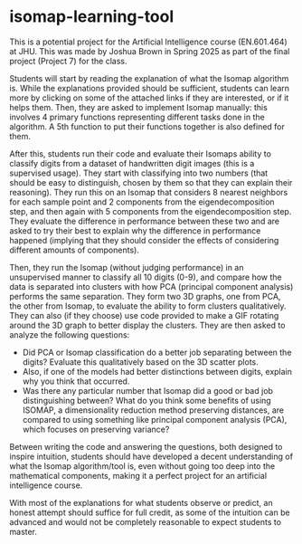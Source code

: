 # isomap-learning-tool

This is a potential project for the Artificial Intelligence course (EN.601.464) at JHU. This was made by Joshua Brown in Spring 2025 as part of the final project (Project 7) for the class.

Students will start by reading the explanation of what the Isomap algorithm is. While the explanations provided should be sufficient, students can learn more by clicking on some of the attached links if they are interested, or if it helps them. Then, they are asked to implement Isomap manually: this involves 4 primary functions representing different tasks done in the algorithm. A 5th function to put their functions together is also defined for them. 

After this, students run their code and evaluate their Isomaps ability to classify digits from a dataset of handwritten digit images (this is a supervised usage). They start with classifying into two numbers (that should be easy to distinguish, chosen by them so that they can explain their reasoning). They run this on an Isomap that considers 8 nearest neighbors for each sample point and 2 components from the eigendecomposition step, and then again with 5 components from the eigendecomposition step. They evaluate the difference in performance between these two and are asked to try their best to explain why the difference in performance happened (implying that they should consider the effects of considering different amounts of components). 

Then, they run the Isomap (without judging performance) in an unsupervised manner to classify all 10 digits (0-9), and compare how the data is separated into clusters with how PCA (principal component analysis) performs the same separation. They form two 3D graphs, one from PCA, the other from Isomap, to evaluate the ability to form clusters qualitatively. They can also (if they choose) use code provided to make a GIF rotating around the 3D graph to better display the clusters. They are then asked to analyze the following questions: 
* Did PCA or Isomap classification do a better job separating between the digits? Evaluate this qualitatively based on the 3D scatter plots. 
* Also, if one of the models had better distinctions between digits, explain why you think that occurred.
* Was there any particular number that Isomap did a good or bad job distinguishing between? What do you think some benefits of using ISOMAP, a dimensionality reduction method preserving distances, are compared to using something like principal component analysis (PCA), which focuses on preserving variance? 

Between writing the code and answering the questions, both designed to inspire intuition, students should have developed a decent understanding of what the Isomap algorithm/tool is, even without going too deep into the mathematical components, making it a perfect project for an artificial intelligence course.

With most of the explanations for what students observe or predict, an honest attempt should suffice for full credit, as some of the intuition can be advanced and would not be completely reasonable to expect students to master.
